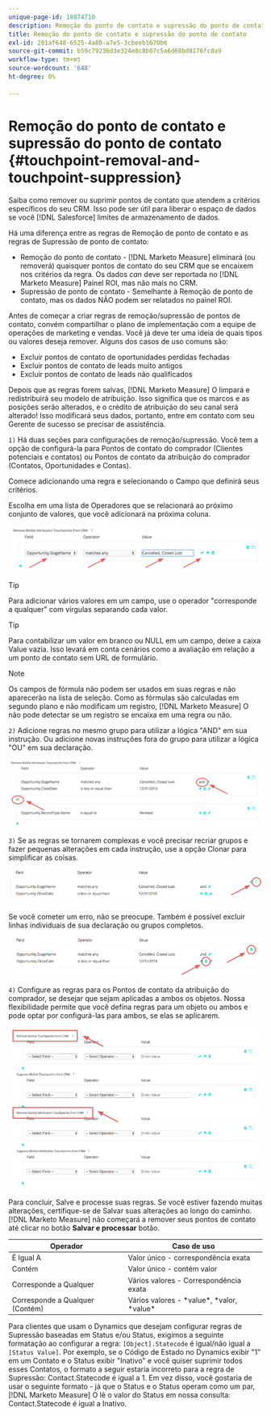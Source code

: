 ```yaml
---
unique-page-id: 18874710
description: Remoção do ponto de contato e supressão do ponto de contato - [!DNL Marketo Measure] - Documentação do produto
title: Remoção do ponto de contato e supressão do ponto de contato
exl-id: 201af648-6525-4a80-a7e5-3cbeeb1670b6
source-git-commit: b59c79236d3e324e8c8b07c5a6d68bd8176fc8a9
workflow-type: tm+mt
source-wordcount: '648'
ht-degree: 0%

---
```


# Remoção do ponto de contato e supressão do ponto de contato {#touchpoint-removal-and-touchpoint-suppression}

Saiba como remover ou suprimir pontos de contato que atendem a critérios específicos do seu CRM. Isso pode ser útil para liberar o espaço de dados se você [!DNL Salesforce] limites de armazenamento de dados.

Há uma diferença entre as regras de Remoção de ponto de contato e as regras de Supressão de ponto de contato:

* Remoção do ponto de contato - [!DNL Marketo Measure] eliminará (ou removerá) quaisquer pontos de contato do seu CRM que se encaixem nos critérios da regra. Os dados _can_ deve ser reportada no [!DNL Marketo Measure] Painel ROI, mas não mais no CRM.
* Supressão de ponto de contato - Semelhante à Remoção de ponto de contato, mas os dados NÃO podem ser relatados no painel ROI.

Antes de começar a criar regras de remoção/supressão de pontos de contato, convém compartilhar o plano de implementação com a equipe de operações de marketing e vendas. Você já deve ter uma ideia de quais tipos ou valores deseja remover. Alguns dos casos de uso comuns são:

* Excluir pontos de contato de oportunidades perdidas fechadas
* Excluir pontos de contato de leads muito antigos
* Excluir pontos de contato de leads não qualificados

Depois que as regras forem salvas, [!DNL Marketo Measure] O limpará e redistribuirá seu modelo de atribuição. Isso significa que os marcos e as posições serão alterados, e o crédito de atribuição do seu canal será alterado! Isso modificará seus dados, portanto, entre em contato com seu Gerente de sucesso se precisar de assistência.

`1)` Há duas seções para configurações de remoção/supressão. Você tem a opção de configurá-la para Pontos de contato do comprador (Clientes potenciais e contatos) ou Pontos de contato da atribuição do comprador (Contatos, Oportunidades e Contas).

Comece adicionando uma regra e selecionando o Campo que definirá seus critérios.

Escolha em uma lista de Operadores que se relacionará ao próximo conjunto de valores, que você adicionará na próxima coluna.

![](assets/1-1.png)

>[!TIP]
>
>Para adicionar vários valores em um campo, use o operador &quot;corresponde a qualquer&quot; com vírgulas separando cada valor.

>[!TIP]
>
>Para contabilizar um valor em branco ou NULL em um campo, deixe a caixa Value vazia. Isso levará em conta cenários como a avaliação em relação a um ponto de contato sem URL de formulário.

>[!NOTE]
>
>Os campos de fórmula não podem ser usados em suas regras e não aparecerão na lista de seleção. Como as fórmulas são calculadas em segundo plano e não modificam um registro, [!DNL Marketo Measure] O não pode detectar se um registro se encaixa em uma regra ou não.

`2)` Adicione regras no mesmo grupo para utilizar a lógica &quot;AND&quot; em sua instrução.
Ou adicione novas instruções fora do grupo para utilizar a lógica &quot;OU&quot; em sua declaração.

![](assets/2.png)

`3)` Se as regras se tornarem complexas e você precisar recriar grupos e fazer pequenas alterações em cada instrução, use a opção Clonar para simplificar as coisas.

![](assets/3.png)

Se você cometer um erro, não se preocupe. Também é possível excluir linhas individuais de sua declaração ou grupos completos.

![](assets/4.png)

`4)` Configure as regras para os Pontos de contato da atribuição do comprador, se desejar que sejam aplicadas a ambos os objetos. Nossa flexibilidade permite que você defina regras para um objeto ou ambos e pode optar por configurá-las para ambos, se elas se aplicarem.

![](assets/5.png)

Para concluir, Salve e processe suas regras. Se você estiver fazendo muitas alterações, certifique-se de Salvar suas alterações ao longo do caminho. [!DNL Marketo Measure] não começará a remover seus pontos de contato até clicar no botão **Salvar e processar** botão.

| **Operador** | **Caso de uso** |
|---|---|
| É Igual A | Valor único - correspondência exata |
| Contém | Valor único - contém valor |
| Corresponde a Qualquer | Vários valores - Correspondência exata |
| Corresponde a Qualquer (Contém) | Vários valores - &#42;value&#42;, &#42;valor, &#42;value&#42; |

Para clientes que usam o Dynamics que desejam configurar regras de Supressão baseadas em Status e/ou Status, exigimos a seguinte formatação ao configurar a regra: `[Object].Statecode` é igual/não igual a `[Status Value]`. Por exemplo, se o Código de Estado no Dynamics exibir &quot;1&quot; em um Contato e o Status exibir &quot;Inativo&quot; e você quiser suprimir todos esses Contatos, o formato a seguir estaria incorreto para a regra de Supressão: Contact.Statecode é igual a 1. Em vez disso, você gostaria de usar o seguinte formato - já que o Status e o Status operam como um par, [!DNL Marketo Measure] O lê o valor do Status em nossa consulta: Contact.Statecode é igual a Inativo.
